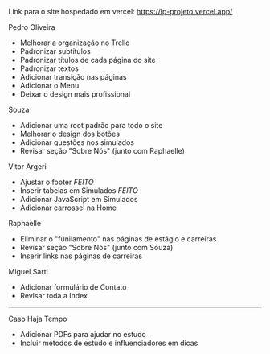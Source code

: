 Link para o site hospedado em vercel:
https://lp-projeto.vercel.app/


Pedro Oliveira
- Melhorar a organização no Trello
- Padronizar subtítulos
- Padronizar títulos de cada página do site
- Padronizar textos
- Adicionar transição nas páginas
- Adicionar o Menu
- Deixar o design mais profissional

Souza
- Adicionar uma root padrão para todo o site
- Melhorar o design dos botões
- Adicionar questões nos simulados
- Revisar seção "Sobre Nós" (junto com Raphaelle)

Vitor Argeri
- Ajustar o footer *FEITO*
- Inserir tabelas em Simulados *FEITO*
- Adicionar JavaScript em Simulados
- Adicionar carrossel na Home

Raphaelle
- Eliminar o "funilamento" nas páginas de estágio e carreiras
- Revisar seção "Sobre Nós" (junto com Souza)
- Inserir links nas páginas de carreiras

Miguel Sarti
- Adicionar formulário de Contato
- Revisar toda a Index

---

Caso Haja Tempo 
- Adicionar PDFs para ajudar no estudo
- Incluir métodos de estudo e influenciadores em dicas
